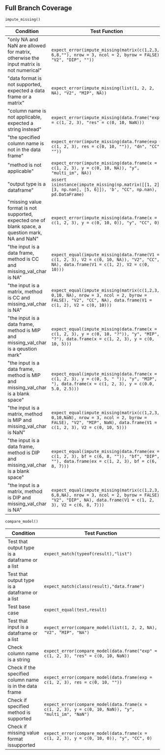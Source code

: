 ## Full Branch Coverage

`impute_missing()`

| Condition                                | Test Function                            |
| ---------------------------------------- | ---------------------------------------- |
| "only NA and NaN are allowed for matrix, otherwise the input matrix is not numerical" | `expect_error(impute_missing(matrix(c(1,2,3, 6,8,""), nrow = 3, ncol = 2, byrow = FALSE), "V2", "DIP", ""))` |
| "data format is not supported, expected a data frame or a matrix" | `expect_error(impute_missing(list(1, 2, 2, NA), "V2", "MIP", NA))` |
| "column name is not applicable, expected a string instead" | `expect_error(impute_missing(data.frame("exp" = c(1, 2, 3), "res" = c(0, 10, NaN)))` |
| "the specified column name is not in the data frame" | `expect_error(impute_missing(data.frame(exp = c(1, 2, 3), res = c(0, 10, "")), "dn", "CC", ""))` |
| "method is not applicable"               | `expect_error(impute_missing(data.frame(x = c(1, 2, 3), y = c(0, 10, NA)), "y", "multi_im", NA))` |
| "output type is a dataframe"             | `assert isinstance(impute_missing(np.matrix([[1, 2], [3, np.nan], [5, 6]]), 'b', "CC", np.nan), pd.DataFrame)` |
| "missing value format is not supported, expected one of blank space, a question mark, NA and NaN" | `expect_error(impute_missing(data.frame(x = c(1, 2, 3), y = c(0, 10, 0)), "y", "CC", 0)` |
| "the input is a data frame, method is CC and missing_val_char is NA" | `expect_equal(impute_missing(data.frame(V1 = c(1, 2, 3), V2 = c(0, 10, NA)), "V2", "CC", NA), data.frame(V1 = c(1, 2), V2 = c(0, 10)))` |
| "the input is a matrix, method is CC and missing_val_char is NA" | `expect_equal(impute_missing(matrix(c(1,2,3, 0,10, NA), nrow = 3, ncol = 2, byrow = FALSE), "V2", "CC", NA), data.frame(V1 = c(1, 2), V2 = c(0, 10)))` |
| "the input is a data frame, method is MIP and missing_val_char is a qeustion mark" | `expect_equal(impute_missing(data.frame(x = c(1, 2, 3), y = c(0, 10, "?")), "y", "MIP", "?"), data.frame(x = c(1, 2, 3), y = c(0, 10, 5)))` |
| "the input is a data frame, method is MIP and missing_val_char is a blank space" | `expect_equal(impute_missing(data.frame(x = c(1, 2, 3), y = c(0, 5, " ")), "y", "MIP", " "), data.frame(x = c(1, 2, 3), y = c(0.0, 5.0, 2.5)))` |
| "the input is a matrix, method is MIP and missing_val_char is NaN" | `expect_equal(impute_missing(matrix(c(1,2,3, 0,10,NaN), nrow = 3, ncol = 2, byrow = FALSE), "V2", "MIP", NaN), data.frame(V1 = c(1, 2, 3), V2 = c(0, 10, 5)))` |
| "the input is a data frame, method is DIP and missing_val_char is a blank space" | `expect_equal(impute_missing(data.frame(ex = c(1, 2, 3), bf = c(6, 8, "")), "bf", "DIP", ""), data.frame(ex = c(1, 2, 3), bf = c(6, 8, 7)))` |
| "the input is a matrix, method is DIP and missing_val_char is NA" | `expect_equal(impute_missing(matrix(c(1,2,3, 6,8,NA), nrow = 3, ncol = 2, byrow = FALSE), "V2", "DIP", NA), data.frame(V1 = c(1, 2, 3), V2 = c(6, 8, 7)))` |





`compare_model()`

| Condition                                | Test Function                            |
| ---------------------------------------- | ---------------------------------------- |
| Test that output type is a dataframe or a list | `expect_match(typeof(result),"list")`    |
| Test that output type is a dataframe or a list | `expect_match(class(result),"data.frame")` |
| Test base case                           | `expect_equal(test,result)`              |
| Test that input is a dataframe or a list | `expect_error(compare_model(list(1, 2, 2, NA), "V2", "MIP", "NA")` |
| Check column name is a string            | `expect_error(compare_model(data.frame("exp" = c(1, 2, 3), "res" = c(0, 10, NaN))` |
| Check if the specified column name is in the data frame | `expect_error(compare_model(data.frame(exp = c(1, 2, 3), res = c(0, 10, ""))` |
| Check if specified method is supported   | `expect_error(compare_model(data.frame(x = c(1, 2, 3), y = c(0, 10, NaN)), "y", "multi_im", "NaN")` |
| Check if missing value format issupported | `expect_error(compare_model(data.frame(x = c(1, 2, 3), y = c(0, 10, 0)), "y", "CC", 0)` |


